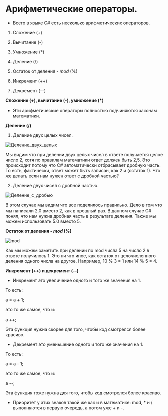 # Арифметические операторы.

* Всего в языке C# есть несколько арифметических операторов.

1) Сложение (+)

2) Вычитание (-)

3) Умножение (*)

4) Деление (/)

5) Остаток от деления - *mod* (%)

6) Инкремент (++)

7) Декремент (--)

**Сложение (+), вычитание (-), умножение (*)**

* Эти арифметические операторы полностью подчиняются законам математики. 

**Деление (/)**

1) Деление двух целых чисел.

![Деление_двух_целых](/images/%D0%94%D0%B5%D0%BB%D0%B5%D0%BD%D0%B8%D0%B5%20%D1%86%D0%B5%D0%BB%D1%8B%D1%85.png)

Мы видим что при делении двух целых чисел в ответе получается целое число 2, хотя по правилам математики ответ должен быть 2,5. Это происходит потому что C# автоматически отбрасывает дробную часть. То есть, фактически, ответ может быть записан, как 2 и (остаток 1).
Что же делать если нам нужен ответ с дробной частью?

2) Деление двух чисел с дробной частью.

![Деление_с_дробью](/images/%D0%94%D0%B5%D0%BB%D0%B5%D0%BD%D0%B8%D0%B5%20%D1%81%20%D0%B4%D1%80%D0%BE%D0%B1%D1%8C%D1%8E.png)

В этом случае мы видим что все поделилось правильно. Дело в том что мы написали 2.0 вместо 2, как в прошлый раз. В данном случае C# понял, что нам нужна дробная часть в результате деления.
Также мы можем использовать 5.0 вместо 5.

**Остаток от деления - *mod* (%)**

![mod](/images/MOD.png)

Как мы можем заметить при делении по mod числа 5 на число 2 в ответе получилось 1. Это ни что иное, как остаток от целочисленного деления одного числа на другое. Например, 10 % 3 = 1 или 14 % 5 = 4.

**Инкремент (++) и декремент (--)**

* Инкремент это увеличение одного и того же значения на 1.

То есть:

a = a + 1;

это то же самое, что и:

a ++;

Эта функция нужна скорее для того, чтобы код смотрелся более красиво.

* Декремент это уменьшение одного и того же значения на 1.

То есть:

a = a - 1;

это то же самое, что и:

a --;

Эта функция тоже нужна для того, чтобы код смотрелся более красиво.

* Приоритет у этих знаков такой же как и в математике: mod, * и / выполняются в первую очередь, а потом уже + и -.


